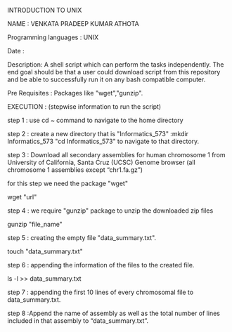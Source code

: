 INTRODUCTION TO UNIX

NAME : VENKATA PRADEEP KUMAR ATHOTA

Programming languages : UNIX

Date :

Description: A shell script which can perform the tasks independently. The end goal should be that a user could download script from this repository and be able to successfully run it on any bash compatible computer.

Pre Requisites : Packages like "wget","gunzip".

EXECUTION :
(stepwise information to run the script)

step 1 : use cd ~ command to navigate to the home directory

step 2 : create a new directory that is "Informatics_573" 
:mkdir Informatics_573
"cd Informatics_573" to navigate to that directory.

step 3 : Download all secondary assemblies for human chromosome 1 from University of California, Santa Cruz (UCSC) Genome browser (all chromosome 1 assemblies except “chr1.fa.gz”) 

for this step we need the package "wget" 

wget "url"

step 4 : we require "gunzip" package to unzip the downloaded zip files

gunzip "file_name"

step 5 : creating the empty file "data_summary.txt".

touch "data_summary.txt"

step 6 : appending the information of the files to the created file.

ls -l >> data_summary.txt

step 7 : appending the first 10 lines of every chromosomal file to data_summary.txt.



step 8 :Append the name of assembly as well as the total number of lines included in that assembly to “data_summary.txt”.

